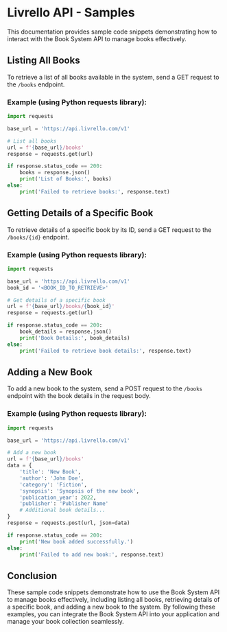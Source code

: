 # Livrello API - Samples

This documentation provides sample code snippets demonstrating how to interact with the Book System API to manage books effectively.

## Listing All Books

To retrieve a list of all books available in the system, send a GET request to the `/books` endpoint.

### Example (using Python requests library):

```python
import requests

base_url = 'https://api.livrello.com/v1'

# List all books
url = f'{base_url}/books'
response = requests.get(url)

if response.status_code == 200:
    books = response.json()
    print('List of Books:', books)
else:
    print('Failed to retrieve books:', response.text)
```

## Getting Details of a Specific Book

To retrieve details of a specific book by its ID, send a GET request to the `/books/{id}` endpoint.

### Example (using Python requests library):

```python
import requests

base_url = 'https://api.livrello.com/v1'
book_id = '<BOOK_ID_TO_RETRIEVE>'

# Get details of a specific book
url = f'{base_url}/books/{book_id}'
response = requests.get(url)

if response.status_code == 200:
    book_details = response.json()
    print('Book Details:', book_details)
else:
    print('Failed to retrieve book details:', response.text)
```

## Adding a New Book

To add a new book to the system, send a POST request to the `/books` endpoint with the book details in the request body.

### Example (using Python requests library):

```python
import requests

base_url = 'https://api.livrello.com/v1'

# Add a new book
url = f'{base_url}/books'
data = {
    'title': 'New Book',
    'author': 'John Doe',
    'category': 'Fiction',
    'synopsis': 'Synopsis of the new book',
    'publication_year': 2022,
    'publisher': 'Publisher Name'
    # Additional book details...
}
response = requests.post(url, json=data)

if response.status_code == 200:
    print('New book added successfully.')
else:
    print('Failed to add new book:', response.text)
```

## Conclusion

These sample code snippets demonstrate how to use the Book System API to manage books effectively, including listing all books, retrieving details of a specific book, and adding a new book to the system. By following these examples, you can integrate the Book System API into your application and manage your book collection seamlessly.
